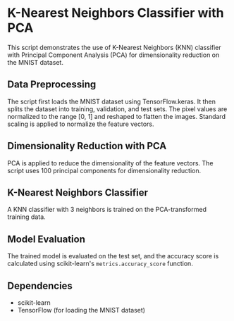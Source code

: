 # K-Nearest Neighbors Classifier with PCA

This script demonstrates the use of K-Nearest Neighbors (KNN) classifier with Principal Component Analysis (PCA) for dimensionality reduction on the MNIST dataset.

## Data Preprocessing

The script first loads the MNIST dataset using TensorFlow.keras. It then splits the dataset into training, validation, and test sets. The pixel values are normalized to the range [0, 1] and reshaped to flatten the images. Standard scaling is applied to normalize the feature vectors.

## Dimensionality Reduction with PCA

PCA is applied to reduce the dimensionality of the feature vectors. The script uses 100 principal components for dimensionality reduction.

## K-Nearest Neighbors Classifier

A KNN classifier with 3 neighbors is trained on the PCA-transformed training data.

## Model Evaluation

The trained model is evaluated on the test set, and the accuracy score is calculated using scikit-learn's `metrics.accuracy_score` function.

## Dependencies

- scikit-learn
- TensorFlow (for loading the MNIST dataset)
